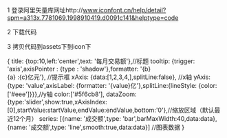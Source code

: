 1 登录阿里矢量库网址http://www.iconfont.cn/help/detail?spm=a313x.7781069.1998910419.d0091c141&helptype=code

2 下载代码

3 拷贝代码到assets下到icon下




{
    title: {top:10,left:'center',text: '每月交易额'},//标题
    tooltip: {trigger: 'axis',axisPointer : {type : 'shadow'},formatter: '{b}<br>{a} :{c}亿元'}, //提示框
    xAxis: {data:[1,2,3,4,],splitLine:false}, //x轴
    yAxis: {type: 'value',axisLabel: {formatter: '{value}亿'},splitLine:{lineStyle: {color: ['#eee']}}},//y轴
    color:['#5f6cb8'],
    dataZoom:{type:'slider',show:true,xAxisIndex:[0],startValue:startValue,endValue:endValue,bottom:'0'},//缩放区域（默认最近12个月）
    series: [{name: '成交额',type: 'bar',barMaxWidth:40,data:data},
      {name: '成交额',type: 'line',smooth:true,data:data}]  //图表数据
}
